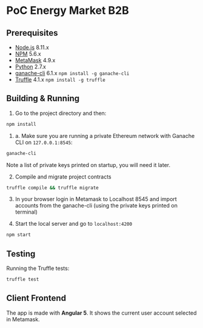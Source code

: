# PoC Energy Market B2B

## Prerequisites

- [Node.js](https://nodejs.org) 8.11.x
- [NPM](https://npm.org) 5.6.x
- [MetaMask](https://metamask.io/) 4.9.x
- [Python](https://www.python.org) 2.7.x
- [ganache-cli](https://github.com/trufflesuite/ganache-cli) 6.1.x `npm install -g ganache-cli`
- [Truffle](https://truffleframework.com/) 4.1.x `npm install -g truffle`

## Building & Running

1. Go to the project directory and then:

```bash
npm install
```

1. a. Make sure you are running a private Ethereum network with Ganache CLI on `127.0.0.1:8545`:

```bash
ganache-cli
```

Note a list of private keys printed on startup, you will need it later.

2. Compile and migrate project contracts

```bash
truffle compile && truffle migrate
```

3. In your browser login in Metamask to Localhost 8545 and import accounts from the ganache-cli (using the private keys printed on terminal)

4. Start the local server and go to `localhost:4200`

```bash
npm start
```

## Testing

Running the Truffle tests:

```bash
truffle test
```

## Client Frontend

The app is made with **Angular 5**. It shows the current user account selected in Metamask.
